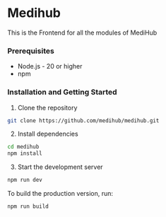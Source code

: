 # Medihub

This is the Frontend for all the modules of MediHub

### Prerequisites

- Node.js - 20 or higher
- npm

### Installation and Getting Started

1. Clone the repository

```bash
git clone https://github.com/medihub/medihub.git
```

2. Install dependencies

```bash
cd medihub
npm install
```

3. Start the development server

```bash
npm run dev
```

To build the production version, run:

```bash
npm run build
```
